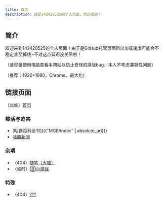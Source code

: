 ```yaml
---
title: 首页
description: 这是142428525的个人页面，欢迎欢迎！
---
```

## 简介
欢迎来到142428525的个人页面！由于是GitHub托管页面所以加载速度可能会不稳定甚至掉线~不过这点延迟没关系啦！

（请尽量使用电脑查看本网站以防止奇怪的排版bug，本人不考虑兼容性问题）

（推荐：1920\*1080，Chrome，最大化）

## 链接页面
（此处）[首页]({{site.url}})

### 整活与迫害
- [咕霸百科全书]({{"MGE/index" | absolute_url}})
- [咕霸新闻](https://142428525.github.io/news)

### 杂项
- （404）[随笔（大嘘）](https://142428525.github.io/short_story)
- （临时）[⑨小游戏](https://142428525.github.io/web_games/cirno_math)

### 特殊
- （404）[???](https://142428525.github.io/special)
